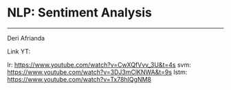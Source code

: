 # NLP: Sentiment Analysis
---

Deri Afrianda

Link YT:

lr: https://www.youtube.com/watch?v=CwXQfVvv_3U&t=4s
svm: https://www.youtube.com/watch?v=3DJ3mClKNWA&t=9s
lstm: https://www.youtube.com/watch?v=Tx78hIQgNM8
